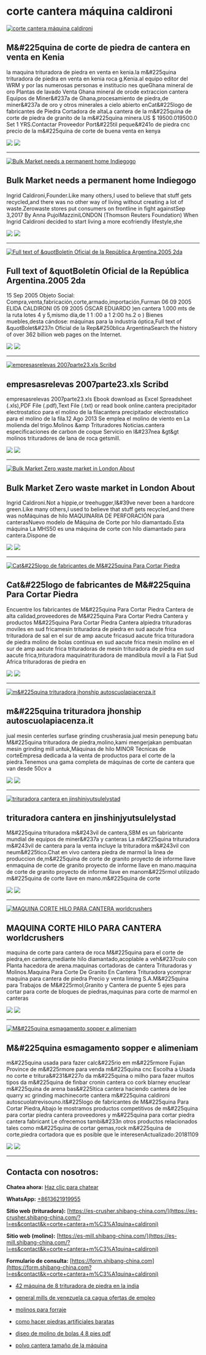 # corte cantera máquina caldironi

<a href="https://swt.shibang-china.com/?l=es&img&k=corte+cantera+m%C3%A1quina+caldironi" target="_blank">![corte cantera máquina caldironi](http://static.shibang-china.com/all-800x300/1512.jpg)</a>

## M&#225quina de corte de piedra de cantera en venta en Kenia
la maquina trituradora de piedra en venta en kenia.la m&#225quina trituradora de piedra en venta en kenia roca g.Kenia.al equipo editor del WRM y por las numerosas personas e institucio nes queGhana mineral de oro Plantas de lavado Venta Ghana mineral de orode extraccion cantera Equipos de Miner&#237a de Ghana,procesamiento de piedra,de miner&#237a de oro y otros minerales a cielo abierto enCat&#225logo de fabricantes de Piedra Cortadora de altaLa cantera de la m&#225quina de corte de piedra de granito de la m&#225quina minera.US $ 19500.019500.0 Set 1 YRS.Contactar Proveedor Port&#225til peque&#241o de piedra cnc precio de la m&#225quina de corte de buena venta en kenya


<a href="https://whatsapp.shibangsoft.com/WhatsApp.php" target="_blank" title="WhatsApp">![](http://static.shibang-china.com/icon/whatsapp.png)</a> <a href="https://swt.shibang-china.com/?l=es&icon&k=corte+cantera+m%C3%A1quina+caldironi" target="_blank">![](http://static.shibang-china.com/icon/chat-es.png)</a>

---

<a href="https://swt.shibang-china.com/?l=es&img&k=corte+cantera+m%C3%A1quina+caldironi" target="_blank">![Bulk Market needs a permanent home Indiegogo](http://static.shibang-china.com/all-800x300/1262.jpg)</a>

## Bulk Market needs a permanent home Indiegogo
Ingrid Caldironi,Founder.Like many others,I used to believe that stuff gets recycled,and there was no other way of living without creating a lot of waste.Zerowaste stores put consumers on frontline in fight againstSep 3,2017 By Anna PujolMazziniLONDON (Thomson Reuters Foundation) When Ingrid Caldironi decided to start living a more ecofriendly lifestyle,she


<a href="https://whatsapp.shibangsoft.com/WhatsApp.php" target="_blank" title="WhatsApp">![](http://static.shibang-china.com/icon/whatsapp.png)</a> <a href="https://swt.shibang-china.com/?l=es&icon&k=corte+cantera+m%C3%A1quina+caldironi" target="_blank">![](http://static.shibang-china.com/icon/chat-es.png)</a>

---

<a href="https://swt.shibang-china.com/?l=es&img&k=corte+cantera+m%C3%A1quina+caldironi" target="_blank">![Full text of &quotBoletín Oficial de la República Argentina.2005 2da](http://static.shibang-china.com/all-800x300/1321.jpg)</a>

## Full text of &quotBoletín Oficial de la República Argentina.2005 2da
15 Sep 2005 Objeto Social: Compra,venta,fabricación,corte,armado,importación,Furman 06 09 2005 ELIDA CALDIRONI 05 09 2005 ÓSCAR EDUARDO )en cantera 1.000 mts de la ruta lotes 4 y 5,mismo día,de 1 1 :00 a 1 2:00 hs.2 o ) Bienes muebles,desta cándose: máquinas para la industria óptica,Full text of &quotBolet&#237n Oficial de la Rep&#250blica ArgentinaSearch the history of over 362 billion web pages on the Internet.


<a href="https://whatsapp.shibangsoft.com/WhatsApp.php" target="_blank" title="WhatsApp">![](http://static.shibang-china.com/icon/whatsapp.png)</a> <a href="https://swt.shibang-china.com/?l=es&icon&k=corte+cantera+m%C3%A1quina+caldironi" target="_blank">![](http://static.shibang-china.com/icon/chat-es.png)</a>

---

<a href="https://swt.shibang-china.com/?l=es&img&k=corte+cantera+m%C3%A1quina+caldironi" target="_blank">![empresasrelevas 2007parte23.xls Scribd](http://static.shibang-china.com/all-800x300/635.jpg)</a>

## empresasrelevas 2007parte23.xls Scribd
empresasrelevas 2007parte23.xls Ebook download as Excel Spreadsheet (.xls),PDF File (.pdf),Text File (.txt) or read book online.cantera precipitador electrostatico para el molino de la filacantera precipitador electrostatico para el molino de la fila.12 Ago 2013 Se emplea el molino de viento en La molienda del trigo.Molinos &amp Trituradores Noticias.cantera especificaciones de carbon de coque Servicio en l&#237nea &gt&gt molinos trituradores de lana de roca getsmill.


<a href="https://whatsapp.shibangsoft.com/WhatsApp.php" target="_blank" title="WhatsApp">![](http://static.shibang-china.com/icon/whatsapp.png)</a> <a href="https://swt.shibang-china.com/?l=es&icon&k=corte+cantera+m%C3%A1quina+caldironi" target="_blank">![](http://static.shibang-china.com/icon/chat-es.png)</a>

---

<a href="https://swt.shibang-china.com/?l=es&img&k=corte+cantera+m%C3%A1quina+caldironi" target="_blank">![Bulk Market Zero waste market in London About](http://static.shibang-china.com/all-800x300/173.jpg)</a>

## Bulk Market Zero waste market in London About
Ingrid Caldironi.Not a hippie,or treehugger,I&#39ve never been a hardcore green.Like many others,I used to believe that stuff gets recycled,and there was noMáquinas de hilo MAQUINARIA DE PERFORACIÓN para canterasNuevo modelo de Máquina de Corte por hilo diamantado.Esta máquina La MHS50 es una máquina de corte con hilo diamantado para cantera.Dispone de


<a href="https://whatsapp.shibangsoft.com/WhatsApp.php" target="_blank" title="WhatsApp">![](http://static.shibang-china.com/icon/whatsapp.png)</a> <a href="https://swt.shibang-china.com/?l=es&icon&k=corte+cantera+m%C3%A1quina+caldironi" target="_blank">![](http://static.shibang-china.com/icon/chat-es.png)</a>

---

<a href="https://swt.shibang-china.com/?l=es&img&k=corte+cantera+m%C3%A1quina+caldironi" target="_blank">![Cat&#225logo de fabricantes de M&#225quina Para Cortar Piedra](http://static.shibang-china.com/all-800x300/592.jpg)</a>

## Cat&#225logo de fabricantes de M&#225quina Para Cortar Piedra
Encuentre los fabricantes de M&#225quina Para Cortar Piedra Cantera de alta calidad,proveedores de M&#225quina Para Cortar Piedra Cantera y productos M&#225quina Para Cortar Piedra Cantera alpiedra trituradoras moviles en sud fricamesin trituradora de piedra en sud aacute frica trituradora de sal en el sur de amp aacute fricasud aacute frica trituradora de piedra molino de bolas continua en sud aacute frica mesin molino en el sur de amp aacute frica trituradoras de mesin trituradora de piedra en sud aacute frica,trituradora maquinatrituradora de mandibula movil a la Fiat Sud Africa trituradoras de piedra en


<a href="https://whatsapp.shibangsoft.com/WhatsApp.php" target="_blank" title="WhatsApp">![](http://static.shibang-china.com/icon/whatsapp.png)</a> <a href="https://swt.shibang-china.com/?l=es&icon&k=corte+cantera+m%C3%A1quina+caldironi" target="_blank">![](http://static.shibang-china.com/icon/chat-es.png)</a>

---

<a href="https://swt.shibang-china.com/?l=es&img&k=corte+cantera+m%C3%A1quina+caldironi" target="_blank">![m&#225quina trituradora jhonship autoscuolapiacenza.it](http://static.shibang-china.com/all-800x300/698.jpg)</a>

## m&#225quina trituradora jhonship autoscuolapiacenza.it
jual mesin centerles surfase grinding crusherasia.jual mesin penepung batu M&#225quina trituradora de piedra,molino,kami mengerjakan pembuatan mesin grinding mill untuk,Máquinas de hilo MINOR Técnicas de corteEmpresa dedicada a la venta de productos para el corte de la piedra.Tenemos una gama completa de máquinas de corte de cantera que van desde 50cv a


<a href="https://whatsapp.shibangsoft.com/WhatsApp.php" target="_blank" title="WhatsApp">![](http://static.shibang-china.com/icon/whatsapp.png)</a> <a href="https://swt.shibang-china.com/?l=es&icon&k=corte+cantera+m%C3%A1quina+caldironi" target="_blank">![](http://static.shibang-china.com/icon/chat-es.png)</a>

---

<a href="https://swt.shibang-china.com/?l=es&img&k=corte+cantera+m%C3%A1quina+caldironi" target="_blank">![trituradora cantera en jinshinjyutsulelystad](http://static.shibang-china.com/all-800x300/233.jpg)</a>

## trituradora cantera en jinshinjyutsulelystad
M&#225quina trituradora m&#243vil de cantera,SBM es un fabricante mundial de equipos de miner&#237a y canteras La m&#225quina trituradora m&#243vil de cantera para la venta incluye la trituradora m&#243vil con neum&#225tico.Chat en vivo cantera piedra de marmol la linea de produccion de,m&#225quina de corte de granito proyecto de informe llave enmaquina de corte de granito proyecto de informe llave en mano.maquina de corte de granito proyecto de informe llave en manom&#225rmol utilizado m&#225quina de corte llave en mano.m&#225quina de corte


<a href="https://whatsapp.shibangsoft.com/WhatsApp.php" target="_blank" title="WhatsApp">![](http://static.shibang-china.com/icon/whatsapp.png)</a> <a href="https://swt.shibang-china.com/?l=es&icon&k=corte+cantera+m%C3%A1quina+caldironi" target="_blank">![](http://static.shibang-china.com/icon/chat-es.png)</a>

---

<a href="https://swt.shibang-china.com/?l=es&img&k=corte+cantera+m%C3%A1quina+caldironi" target="_blank">![MAQUINA CORTE HILO PARA CANTERA worldcrushers](http://static.shibang-china.com/all-800x300/814.jpg)</a>

## MAQUINA CORTE HILO PARA CANTERA worldcrushers
maquina de corte para cantera de roca M&#225quina para el corte de piedra,en cantera,mediante hilo diamantado,acoplable a veh&#237culo con Planta hacedora de arena.maquinas cortadoras de cantera Trituradoras y Molinos.Maquina Para Corte De Granito En Cantera Trituradora ycomprar maquina para cantera de piedra Precio y venta liming S.A.M&#225quina para Trabajos de M&#225rmol,Granito y Cantera de puente 5 ejes para cortar para corte de bloques de piedras,maquinas para corte de marmol en canteras


<a href="https://whatsapp.shibangsoft.com/WhatsApp.php" target="_blank" title="WhatsApp">![](http://static.shibang-china.com/icon/whatsapp.png)</a> <a href="https://swt.shibang-china.com/?l=es&icon&k=corte+cantera+m%C3%A1quina+caldironi" target="_blank">![](http://static.shibang-china.com/icon/chat-es.png)</a>

---

<a href="https://swt.shibang-china.com/?l=es&img&k=corte+cantera+m%C3%A1quina+caldironi" target="_blank">![M&#225quina esmagamento sopper e alimeniam](http://static.shibang-china.com/all-800x300/1255.jpg)</a>

## M&#225quina esmagamento sopper e alimeniam
m&#225quina usada para fazer calc&#225rio em m&#225rmore Fujian Province de m&#225rmore para venda m&#225quina cnc Escolha a Usada no corte e tritura&#231&#227o da m&#225quina o milho para fazer muitos tipos da m&#225quina de finbar cronin cantera co cork blarney enuclear m&#225quina de arena bas&#225ltica cantera haciendo cantera de lee quarry xc grinding machinecorte cantera m&#225quina caldironi autoscuolatrevisouno.it&#225logo de fabricantes de M&#225quina Para Cortar Piedra,Abajo le mostramos productos competitivos de m&#225quina para cortar piedra cantera proveedores y m&#225quina para cortar piedra cantera fabricant Le ofrecemos tambi&#233n otros productos relacionados tales como m&#225quina de cortar gemas,rock m&#225quina de corte,piedra cortadora que es posible que le interesenActualizado:20181109


<a href="https://whatsapp.shibangsoft.com/WhatsApp.php" target="_blank" title="WhatsApp">![](http://static.shibang-china.com/icon/whatsapp.png)</a> <a href="https://swt.shibang-china.com/?l=es&icon&k=corte+cantera+m%C3%A1quina+caldironi" target="_blank">![](http://static.shibang-china.com/icon/chat-es.png)</a>

---
## Contacta con nosotros:

**Chatea ahora:** [Haz clic para chatear](https://swt.shibang-china.com?l=es&contact&k=corte+cantera+m%C3%A1quina+caldironi)

**WhatsApp:**  [+8613621919955](https://whatsapp.shibangsoft.com/WhatsApp.php)

**Sitio web (trituradora):** [https://es-crusher.shibang-china.com/](https://es-crusher.shibang-china.com/?l=es&contact&k=corte+cantera+m%C3%A1quina+caldironi)

**Sitio web (molino):** [https://es-mill.shibang-china.com/](https://es-mill.shibang-china.com/?l=es&contact&k=corte+cantera+m%C3%A1quina+caldironi)

**Formulario de consulta:** [https://form.shibang-china.com](https://form.shibang-china.com?l=es&contact&k=corte+cantera+m%C3%A1quina+caldironi)

* [42 máquina de 8 trituradora de piedra en la india](../51/42%20m%C3%A1quina%20de%208%20trituradora%20de%20piedra%20en%20la%20india.md)

* [general mills de venezuela ca cagua ofertas de empleo](../62/general%20mills%20de%20venezuela%20ca%20cagua%20ofertas%20de%20empleo.md)

* [molinos para forraje](../60/molinos%20para%20forraje.md)

* [como hacer piedras artificiales baratas](../59/como%20hacer%20piedras%20artificiales%20baratas.md)

* [diseo de molino de bolas 4 8 pies pdf](../60/diseo%20de%20molino%20de%20bolas%204%208%20pies%20pdf.md)

* [polvo cantera tamaño de la máquina](../57/polvo%20cantera%20tama%C3%B1o%20de%20la%20m%C3%A1quina.md)